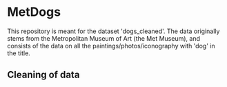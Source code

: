 <h1>MetDogs</h1>
This repository is meant for the dataset 'dogs_cleaned'. The data originally stems from the Metropolitan Museum of Art (the Met Museum), and consists of the data on all the paintings/photos/iconography with 'dog' in the title.
<h2>Cleaning of data</h2
